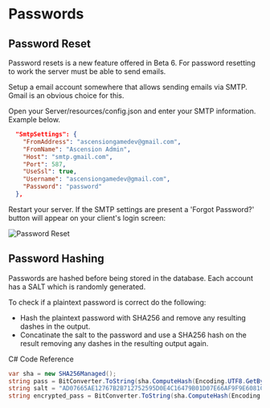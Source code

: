 # Passwords

## Password Reset
Password resets is a new feature offered in Beta 6. For password resetting to work the server must be able to send emails.

Setup a email account somewhere that allows sending emails via SMTP. Gmail is an obvious choice for this.

Open your Server/resources/config.json and enter your SMTP information. Example below.

```json
  "SmtpSettings": {
    "FromAddress": "ascensiongamedev@gmail.com",
    "FromName": "Ascension Admin",
    "Host": "smtp.gmail.com",
    "Port": 587,
    "UseSsl": true,
    "Username": "ascensiongamedev@gmail.com",
    "Password": "password"
  },
```

Restart your server. If the SMTP settings are present a 'Forgot Password?' button will appear on your client's login screen:

![Password Reset](https://www.ascensiongamedev.com/resources/filehost/c7e2072b2697c3462423bf1b7903a295.png)


## Password Hashing
Passwords are hashed before being stored in the database. Each account has a SALT which is randomly generated.

To check if a plaintext password is correct do the following:
* Hash the plaintext password with SHA256 and remove any resulting dashes in the output.
* Concatinate the salt to the password and use a SHA256 hash on the result removing any dashes in the resulting output again.

C# Code Reference
```cs
var sha = new SHA256Managed();
string pass = BitConverter.ToString(sha.ComputeHash(Encoding.UTF8.GetBytes("plaintext_password"))).Replace("-", "");
string salt = "AD07665AE12767B2B712752595D0E4C16479B01D07E66AF9F9E6081C811C4C21";  //Salt pulled from the database
string encrypted_pass = BitConverter.ToString(sha.ComputeHash(Encoding.UTF8.GetBytes(pass + salt))).Replace("-", "");
```
